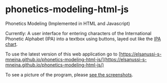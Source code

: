 # phonetics-modeling-html-js
Phonetics Modeling (Implemented in HTML and Javascript)

Currently:
A user interface for entering characters of the International Phonetic Alphabet (IPA) into a textbox using buttons,
layed out like the [IPA chart](https://www.internationalphoneticassociation.org/content/full-ipa-chart).

To use the latest version of this web application go to [https://elsanussi-s-mneina.github.io/phonetics-modeling-html-js/](https://elsanussi-s-mneina.github.io/phonetics-modeling-html-js/)

To see a picture of the program, please [see the screenshots](https://github.com/elsanussi-s-mneina/phonetics-modeling-html-js/wiki/screenshot).
